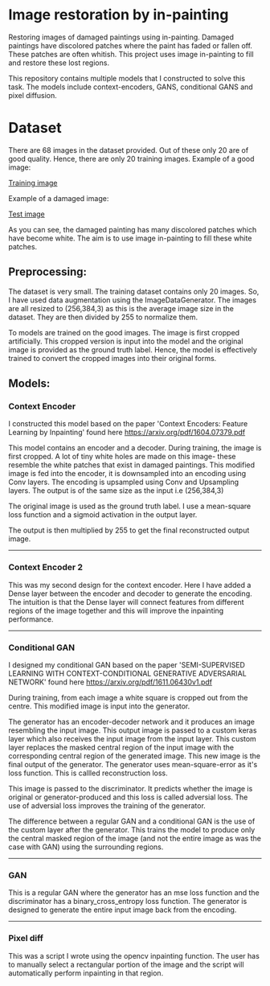 
# Image restoration by in-painting

Restoring images of damaged paintings using in-painting. Damaged paintings have discolored patches where the paint has faded or fallen off. These patches are often whitish. This project uses image in-painting to fill and restore these lost regions. 

This repository contains multiple models that I constructed to solve this task. The models include context-encoders, GANS, conditional GANS and pixel diffusion.

# Dataset

There are 68 images in the dataset provided. Out of these only 20 are of good quality. Hence, there are only 20 training images. Example of a good image:

[Training image](https://drive.google.com/open?id=1amYjXfVuwzYwTEStBai3L0t6NOSbi90K)

Example of a damaged image: 

[Test image](https://doc-14-8c-docs.googleusercontent.com/docs/securesc/5j15a90ban8ntvvgptfpmdg2b4ol3uat/pkel1tf057294q7caoeffdghk44kqr05/1546372800000/05158308479831370756/05158308479831370756/1POYPF4sYKwgPZHaK4xWz-ppEyiybFts_?e=view&nonce=5npqpfiualrp4&user=05158308479831370756&hash=eeq0o4ajlkuaq6s4nifm24k5hsch93sp)

As you can see, the damaged painting has many discolored patches which have become white. The aim is to use image in-painting to fill these white patches.


## Preprocessing:

The dataset is very small. The training dataset contains only 20 images. So, I have used data augmentation using the ImageDataGenerator. The images are all resized to (256,384,3) as this is the average image size in the dataset. They are then divided by 255 to normalize them. 

To models are trained on the good images. The image is first cropped artificially. This cropped version is input into the model and the original image is provided as the ground truth label. Hence, the model is effectively trained to convert the cropped images into their original forms.



## Models:

### Context Encoder

I constructed this model based on the paper 'Context Encoders: Feature Learning by Inpainting'  found here https://arxiv.org/pdf/1604.07379.pdf

This model contains an encoder and a decoder.  During training, the image is first cropped. A lot of tiny white holes are made on this image- these resemble the white patches that exist in damaged paintings. This modified image is fed into the encoder, it is downsampled into an encoding using Conv layers. The encoding is upsampled using Conv and Upsampling layers. The output is of the same size as the input i.e (256,384,3)
    
The original image is used as the ground truth label. I use a mean-square loss function and a sigmoid activation in the output layer. 

The output is then multiplied by 255 to get the final reconstructed output image.

----------------------------------------------------------------------------------------------------
 
### Context Encoder 2

This was my second design for the context encoder. Here I have added a Dense layer between the encoder and decoder to generate the encoding. The intuition is that the Dense layer will connect features from different regions of the image together and this will improve the inpainting performance.

-----------------------------------------------------------------------------------------------------

### Conditional GAN

I designed my conditional GAN based on the paper 'SEMI-SUPERVISED LEARNING WITH CONTEXT-CONDITIONAL GENERATIVE ADVERSARIAL NETWORK' found here https://arxiv.org/pdf/1611.06430v1.pdf

During training, from each image a white square is cropped out from the centre. This modified image is input into the generator.

The generator has an encoder-decoder network and it produces an image resembling the input image. This output image is passed to a custom keras layer which also receives the input image from the input layer. This custom layer replaces the masked central region of the input image with the corresponding central region of the generated image. This new image is the final output of the generator. The generator uses mean-square-error as it's loss function. This is callled reconstruction loss.

This image is passed to the discriminator. It predicts whether the image is original or generator-produced and this loss is called adversial loss. The use of adversial loss improves the training of the generator.

The difference between a regular GAN and a conditional GAN is the use of the custom layer after the generator. This trains the model to produce only the central masked region of the image (and not the entire image as was the case with GAN) using the surrounding regions.

-----------------------------------------------------------------------------------------------------

### GAN

This is a regular GAN where the generator has an mse loss function and the discriminator has a binary_cross_entropy loss function. The generator is designed to generate the entire input image back from the encoding. 

-----------------------------------------------------------------------------------------------------


### Pixel diff

This was a script I wrote using the opencv inpainting function. The user has to manually select a rectangular portion of the image and the script will automatically perform inpainting in that region.

